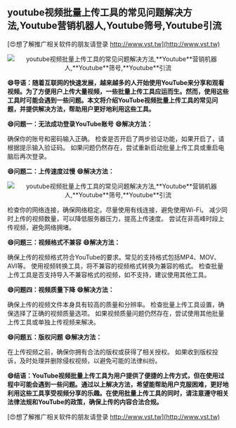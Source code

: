 ## **youtube视频批量上传工具的常见问题解决方法,**Youtube**营销机器人,**Youtube**筛号,**Youtube**引流**

[😍想了解推广相关软件的朋友请登录 http://www.vst.tw](http://www.vst.tw)

 <center><img src="https://vst.tw/MP4/tuiguang/png/1.png" alt="youtube视频批量上传工具的常见问题解决方法,**Youtube**营销机器人,**Youtube**筛号,**Youtube**引流"></center>

**😄导语：随着互联网的快速发展，越来越多的人开始使用YouTube来分享和观看视频。为了方便用户上传大量视频，一些批量上传工具应运而生。然而，使用这些工具时可能会遇到一些问题。本文将介绍YouTube视频批量上传工具的常见问题，并提供解决方法，帮助用户更好地利用这些工具。**

**😄问题一：无法成功登录YouTube账号**
**😄解决方法：**

确保你的账号和密码输入正确。
检查是否开启了两步验证功能，如果开启了，请根据提示输入验证码。
如果问题仍然存在，尝试重新启动批量上传工具或重启电脑后再次登录。

**😄问题二：上传速度过慢**
**😄解决方法：**

 <center><img src="https://vst.tw/MP4/tuiguang/png/1.png" alt="youtube视频批量上传工具的常见问题解决方法,**Youtube**营销机器人,**Youtube**筛号,**Youtube**引流"></center>

检查你的网络连接，确保网络稳定。尽量使用有线连接，避免使用Wi-Fi。
减少同时上传的视频数量，可以降低服务器压力，提高上传速度。
尝试在非高峰时段上传视频，避免网络拥堵。

**😄问题三：视频格式不兼容**
**😄解决方法：**

确保上传的视频格式符合YouTube的要求。常见的支持格式包括MP4、MOV、AVI等。
使用视频转换工具，将不兼容的视频格式转换为兼容的格式。
检查批量上传工具是否支持导入不兼容格式的视频，如不支持，建议使用其他工具。

**😄问题四：视频质量下降**
**😄解决方法：**

确保上传的视频文件本身具有较高的质量和分辨率。
检查批量上传工具设置，确保选择了正确的视频质量选项。
如果视频质量问题仍然存在，尝试使用其他批量上传工具或单独上传视频来解决。

**😄问题五：版权问题**
**😄解决方法：**

在上传视频之前，确保你拥有合法的版权或获得了相关授权。
如果收到版权投诉，及时处理并删除侵权视频，以避免可能的法律纠纷。

**😄结语：YouTube视频批量上传工具为用户提供了便捷的上传方式，但在使用过程中可能会遇到一些问题。通过以上解决方法，希望能帮助用户克服困难，更好地利用这些工具享受视频分享的乐趣。在使用批量上传工具的同时，请注意遵守相关法律法规和YouTube的政策，确保上传的内容合法合规。**

[😍想了解推广相关软件的朋友请登录 http://www.vst.tw](http://www.vst.tw)



